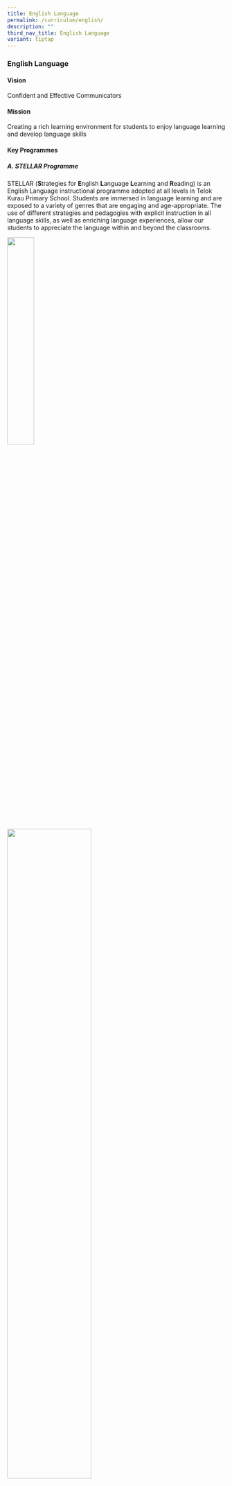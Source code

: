 ```yaml
---
title: English Language
permalink: /curriculum/english/
description: ""
third_nav_title: English Language
variant: tiptap
---
```

<h3><strong>English Language</strong></h3><h4><strong>Vision</strong></h4><p>Confident and Effective Communicators</p><h4><strong>Mission</strong></h4><p>Creating a rich learning environment for students to enjoy language learning and develop language skills</p><h4><strong>Key Programmes</strong></h4><h5><strong>A. STELLAR Programme</strong></h5><p>STELLAR (<strong>S</strong>trategies for&nbsp;<strong>E</strong>nglish&nbsp;<strong>L</strong>anguage&nbsp;<strong>L</strong>earning and&nbsp;<strong>R</strong>eading) is an English Language instructional programme adopted at all levels in Telok Kurau Primary School. Students are immersed in language learning and are exposed to a variety of genres that are engaging and age-appropriate. The use of different strategies and pedagogies with explicit instruction in all language skills, as well as enriching language experiences, allow our students to appreciate the language within and beyond the classrooms.</p><div class="isomer-image-wrapper"><img style="width:35%" height="auto" width="100%" src="/images/eng1.png"></div><div class="isomer-image-wrapper"><img style="width:62%" height="auto" width="100%" src="/images/eng2.jpg"></div><p><br></p><div class="isomer-image-wrapper"><img style="width:62%" height="auto" width="100%" src="/images/eng3.jpg"></div><div class="isomer-image-wrapper"><img style="width:35%" height="auto" width="100%" src="/images/eng4.jpg"></div><p><br></p><p>Shared experiences such as sandwich-making and bubble-blowing activities provide the context and content for the students to think and talk about.</p><div class="isomer-image-wrapper"><img style="width:63.5%" height="auto" width="100%" src="/images/eng5.png"></div><div class="isomer-image-wrapper"><img style="width:34.35%" height="auto" width="100%" src="/images/eng6.jpg"></div><p><br></p><p>As part of the language experience, lower primary students also go on learning journeys. These authentic experiences help students communicate what they have gone through before embarking on writing.</p><div class="isomer-image-wrapper"><img style="width:35%" height="auto" width="100%" src="/images/eng7.jpg"></div><div class="isomer-image-wrapper"><img style="width:62%" height="auto" width="100%" src="/images/eng8.jpg"></div><p><br></p><p>As students move on to the upper primary levels, they learn to make the transition from learning to read, to reading to learn. Students are eased into reading silently as well as reading longer texts without visual support. Teachers continue to provide students with guidance in the processes of planning, writing and reviewing before they apply these skills in writing, independently.</p><h5><strong>Reading Programme</strong></h5><p>We believe that reading is the foundation for effective language literacy acquisition. Through meaningful and exciting activities, we aim to build a community of engaged and lifelong readers.</p><p><strong>i. Book Buzz</strong><br>Book Buzz are assembly talks aimed at introducing students current reading trends and good reads. This is a platform to acquaint students with the various genres ranging from fantasy fiction to mystery and adventure. To cater to the different profiles of readers, Book Buzz is delivered through enjoyable elements such as movie trailers, games and quizzes.</p><p><strong>ii. Weekly Library Lesson</strong><br>Weekly library lessons are more than just about borrowing books from the Media Resource Library (MRL). EL teachers conduct focused lessons to equip students with simple yet handy tips in selecting suitable and age-appropriate books that meet their interests. These lessons also provide students greater opportunities to interact around books as they make connections between what they read and the real world. Opportunities are also provided for them to share and recommend what they have read with their classmates during these lessons.</p><div class="isomer-image-wrapper"><img style="width:48%" height="auto" width="100%" src="/images/eng9.png"></div><div class="isomer-image-wrapper"><img style="width:49.5%" height="auto" width="100%" src="/images/eng10.jpg"></div><p><br></p><p> Lower primary students learning the 5-finger rule in selecting suitable books for themselves.</p><div class="isomer-image-wrapper"><img style="width:39.5%" height="auto" width="100%" src="/images/eng11.png"></div><div class="isomer-image-wrapper"><img style="width:58.5%" height="auto" width="100%" src="/images/eng12.jpg"></div><p><br></p><p> Students sharing and recommending what they have read with the peers during library lessons.</p><div class="isomer-image-wrapper"><img style="width:70%" height="auto" width="100%" src="/images/eng13.jpg"></div><p>&nbsp; Mobile library at the school canteen every Thursday &nbsp;</p><p><strong>iii. What’s Up Newspapers (P4 – P6)</strong><br>Primary 4, 5 and 6 students subscribe to What’s Up yearly. It is to inculcate the habit of reading newspapers from young and to expose students to news and current events. Articles from What’s Up are used to connect our upper primary students to the world. Teachers use these authentic recounts as well as the use of thinking routines such as See-Think-Wonder (STW) and Circle of Viewpoints (COV) to lead the class in discussion. As students think about the values that are reflected in the articles, they also develop critical and empathetic views about the world around them.</p><div class="isomer-image-wrapper"><img style="width:65%" height="auto" width="100%" src="/images/eng14.png"></div><h5><strong>Moo-O Plus (P1 &amp; P2)</strong></h5><p>In developing reading fluency and speaking skills, students use an interactive tool that seamlessly supports the core curriculum called Moo-O plus. As they immerse themselves in the stories, students are transformed into story book characters before putting their reading and speaking skills to practice.</p><div class="isomer-image-wrapper"><img style="width:52%" height="auto" width="100%" src="/images/eng15.png"></div><div class="isomer-image-wrapper"><img style="width:46%" height="auto" width="100%" src="/images/eng16.png"></div><p><br></p><div class="isomer-image-wrapper"><img style="width:60.5%" height="auto" width="100%" src="/images/eng17.png"></div><div class="isomer-image-wrapper"><img style="width:37.5%" height="auto" width="100%" src="/images/eng18.png"></div><p><br></p><h5><strong>Support Programmes</strong></h5><p><strong>i. Learning Support Programme</strong><br>The Learning Support Programme (LSP) is an MOE-initiated programme which aims to provide early intervention and support for selected Primary 1 and Primary 2 students in their learning. The objective of LSP is to equip students with basic literacy skills so that they can access learning in the regular classroom. These lessons are conducted in small groups daily during school curriculum hours by a trained Learning Support Coordinator (LSC).</p><p><strong>ii. School-based Dyslexia Remediation</strong><br>The School-based Dyslexia Remediation (SDR) programme aims to provide support for Primary 3 and Primary 4 students who have been identified through a systematic screening process for dyslexia conducted at the end of Primary 2. This programme seeks to enable the selected students to acquire coping strategies in reading so that they will be better able to cope with their learning in school. The programme relies on a systematic set of strategies and activities which have been carefully designed by MOE.</p><p><strong>iii. Reading Remediation Programme</strong><br>The Reading Remediation Programme (RRP) aims to provide support for Primary 3 and Primary 4 students who face consistent difficulty in reading despite having completed the Learning Support Programme in P1 and P2. This MOE-initiated programme exposes students to a range of coping strategies for reading comprehension which will enable them to better support their learning in the regular classroom.</p>